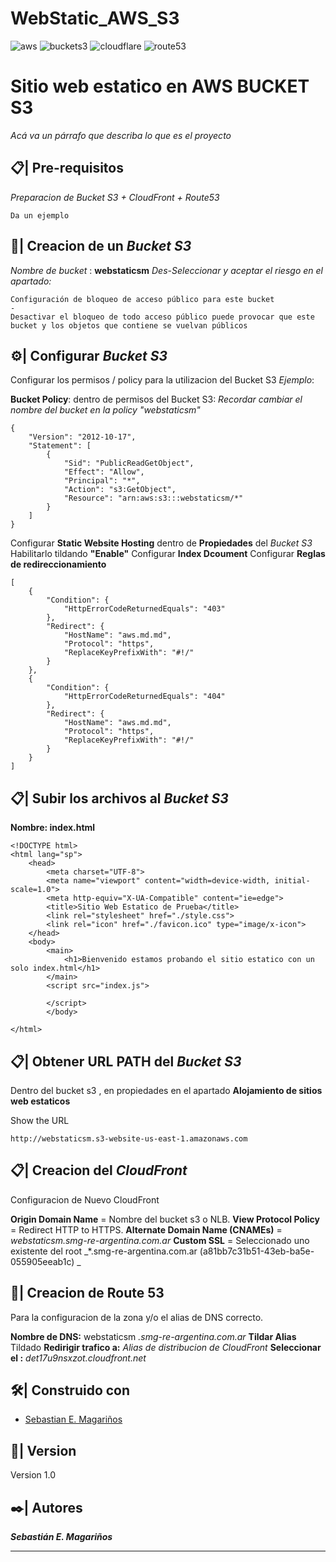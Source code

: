 # WebStatic_AWS_S3

![aws](https://img.shields.io/badge/Cloud-AWS-green?style=flat&logo=amazonaws)
![buckets3](https://img.shields.io/badge/Repositorio-BucketS3-red?style=flat&logo=amazons3)
![cloudflare](https://img.shields.io/badge/WebServer-CloudFront-blue?style=flat&logo=cloudflare)
![route53](https://img.shields.io/badge/DNS-Route53-yellow?style=flat&logo=amazon)



# Sitio web estatico en AWS BUCKET S3

_Acá va un párrafo que describa lo que es el proyecto_

## 📋| Pre-requisitos 

_Preparacion de Bucket S3 + CloudFront + Route53_

```
Da un ejemplo
```

## 🚀| Creacion de un _Bucket S3_


_Nombre de bucket_ : **webstaticsm**
_Des-Seleccionar y aceptar el riesgo en el apartado:_ 

```
Configuración de bloqueo de acceso público para este bucket
-
Desactivar el bloqueo de todo acceso público puede provocar que este bucket y los objetos que contiene se vuelvan públicos
```

## ⚙️| Configurar _Bucket S3_

Configurar los permisos / policy para la utilizacion del Bucket S3
_Ejemplo_:

**Bucket Policy**: dentro de permisos del Bucket S3: _Recordar cambiar el nombre del bucket en la policy "webstaticsm"_
```
{
    "Version": "2012-10-17",
    "Statement": [
        {
            "Sid": "PublicReadGetObject",
            "Effect": "Allow",
            "Principal": "*",
            "Action": "s3:GetObject",
            "Resource": "arn:aws:s3:::webstaticsm/*"
        }
    ]
}
```

Configurar **Static Website Hosting** dentro de **Propiedades** del _Bucket S3_
Habilitarlo tildando **"Enable"** 
Configurar **Index Dcoument**
Configurar **Reglas de redireccionamiento**
```
[
    {
        "Condition": {
            "HttpErrorCodeReturnedEquals": "403"
        },
        "Redirect": {
            "HostName": "aws.md.md",
            "Protocol": "https",
            "ReplaceKeyPrefixWith": "#!/"
        }
    },
    {
        "Condition": {
            "HttpErrorCodeReturnedEquals": "404"
        },
        "Redirect": {
            "HostName": "aws.md.md",
            "Protocol": "https",
            "ReplaceKeyPrefixWith": "#!/"
        }
    }
]
```


## 📋| Subir los archivos al _Bucket S3_

**Nombre: index.html**
```
<!DOCTYPE html>
<html lang="sp">
    <head>
        <meta charset="UTF-8">
        <meta name="viewport" content="width=device-width, initial-scale=1.0">
        <meta http-equiv="X-UA-Compatible" content="ie=edge">
        <title>Sitio Web Estatico de Prueba</title>
        <link rel="stylesheet" href="./style.css">
        <link rel="icon" href="./favicon.ico" type="image/x-icon">
    </head>
    <body>
        <main>
            <h1>Bienvenido estamos probando el sitio estatico con un solo index.html</h1>
        </main>
        <script src="index.js">

        </script>
        </body>
    
</html>
```
## 📋| Obtener URL PATH del _Bucket S3_

Dentro del bucket s3 , en propiedades en el apartado **Alojamiento de sitios web estaticos**

Show the URL
```
http://webstaticsm.s3-website-us-east-1.amazonaws.com
```


## 📋| Creacion del _CloudFront_

Configuracion de Nuevo CloudFront

**Origin Domain Name** = Nombre del bucket s3 o NLB.
**View Protocol Policy** = Redirect HTTP to HTTPS.
**Alternate Domain Name (CNAMEs)** = _webstaticsm.smg-re-argentina.com.ar_
**Custom SSL** = Seleccionado uno existente del root _*.smg-re-argentina.com.ar (a81bb7c31b51-43eb-ba5e-055905eeab1c) _

## 📄| Creacion de Route 53

Para la configuracion de la zona y/o el alias de DNS correcto.

**Nombre de DNS:** webstaticsm _.smg-re-argentina.com.ar_
**Tildar Alias** Tildado
**Redirigir trafico a:** _Alias de distribucion de CloudFront_
**Seleccionar el :** _det17u9nsxzot.cloudfront.net_

## 🛠️| Construido con 

* [Sebastian E. Magariños](http://www.linkedin.com/in/smagarinos)

## 📌| Version

Version 1.0

## ✒️| Autores 

_**Sebastián E. Magariños**_

---
